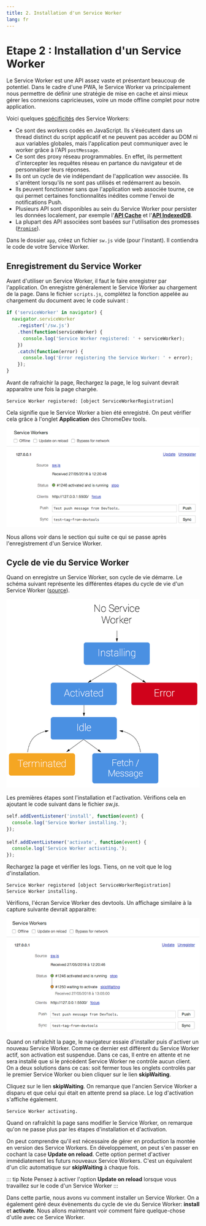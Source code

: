 ```yaml
---
title: 2. Installation d'un Service Worker
lang: fr
---
```


# Etape 2 : Installation d'un Service Worker

Le Service Worker est une API assez vaste et présentant beaucoup de potentiel. Dans le cadre d'une PWA, le Service Worker va principalement nous permettre de définir une stratégie de mise en cache et ainsi mieux gérer les connexions capricieuses, voire un mode offline complet pour notre application.

Voici quelques [spécificités](https://developers.google.com/web/fundamentals/primers/service-workers/) des Service Workers:

* Ce sont des workers codés en JavaScript. Ils s'éxécutent dans un thread distinct du script applicatif et ne peuvent pas accéder au DOM ni aux variables globales, mais l'application peut communiquer avec le worker grâce à l'API `postMessage`.
* Ce sont des proxy réseau programmables. En effet, ils permettent d'intercepter les requêtes réseau en partance du navigateur et de personnaliser leurs réponses.
* Ils ont un cycle de vie indépendant de l'application wev associée. Ils s'arrêtent lorsqu'ils ne sont pas utilisés et redémarrent au besoin.
* Ils peuvent fonctionner sans que l'application web associée tourne, ce qui permet certaines fonctionnalités inédites comme l'envoi de notifications Push.
* Plusieurs API sont disponibles au sein du Service Worker pour persister les données localement, par exemple l'[**API Cache**](https://developer.mozilla.org/fr/docs/Web/API/Cache) et l'[**API IndexedDB**](https://developer.mozilla.org/fr/docs/Web/API/API_IndexedDB).
* La plupart des API associées sont basées sur l'utilisation des promesses ([`Promise`](https://developer.mozilla.org/fr/docs/Web/JavaScript/Reference/Objets_globaux/Promise)).

Dans le dossier `app`, créez un fichier `sw.js` vide (pour l'instant). Il contiendra le code de votre Service Worker.

## Enregistrement du Service Worker

Avant d'utiliser un Service Worker, il faut le faire enregistrer par l'application. On enregistre généralement le Service Worker au chargement de la page. Dans le fichier `scripts.js`, complétez la fonction appelée au chargement du document avec le code suivant :

```js
if ('serviceWorker' in navigator) {
  navigator.serviceWorker
    .register('/sw.js')
    .then(function(serviceWorker) {
      console.log('Service Worker registered: ' + serviceWorker);
    })
    .catch(function(error) {
      console.log('Error registering the Service Worker: ' + error);
    });
}
```

Avant de rafraichir la page, Rechargez la page, le log suivant devrait apparaitre une fois la page chargée.

```
Service Worker registered: [object ServiceWorkerRegistration]
```

Cela signifie que le Service Worker a bien été enregistré. On peut vérifier cela grâce à l'onglet **Application** des ChromeDev tools.

![Service Worker bien installé](./readme_assets/service-worker-setup.png 'Cycle de vie du Service Worker')

Nous allons voir dans le section qui suite ce qui se passe après l'enregistrement d'un Service Worker.

## Cycle de vie du Service Worker

Quand on enregistre un Service Worker, son cycle de vie démarre. Le schéma suivant représente les différentes étapes du cycle de vie d'un Service Worker ([source](https://developers.google.com/web/fundamentals/primers/service-workers/)).

![Cycle de vie du Service Worker](./readme_assets/sw-lifecycle.png 'Cycle de vie du Service Worker')

Les premières étapes sont l'installation et l'activation. Vérifions cela en ajoutant le code suivant dans le fichier _sw.js_.

```js
self.addEventListener('install', function(event) {
  console.log('Service Worker installing.');
});

self.addEventListener('activate', function(event) {
  console.log('Service Worker activating.');
});
```

Rechargez la page et vérifier les logs. Tiens, on ne voit que le log d'installation.

```
Service Worker registered [object ServiceWorkerRegistration]
Service Worker installing.
```

Vérifions, l'écran Service Worker des devtools. Un affichage similaire à la capture suivante devrait apparaitre:

![Service Worker en attente d'installation](./readme_assets/sw-waiting.png 'Service Worker en attente')

Quand on rafraîchit la page, le navigateur essaie d'installer puis d'activer un nouveau Service Worker. Comme ce dernier est différent du Service Worker actif, son activation est suspendue. Dans ce cas, Il entre en attente et ne sera installé que si le précédent Service Worker ne contrôle aucun client. On a deux solutions dans ce cas: soit fermer tous les onglets controlés par le premier Service Worker ou bien cliquer sur le lien **skipWaiting**.

Cliquez sur le lien **skipWaiting**. On remarque que l'ancien Service Worker a disparu et que celui qui était en attente prend sa place. Le log d'activation s'affiche également.

```
Service Worker activating.
```

Quand on rafraîchit la page sans modifier le Service Worker, on remarque qu'on ne passe plus par les étapes d'installation et d'activation.

On peut comprendre qu'il est nécessaire de gérer en production la montée en version des Service Workers. En développement, on peut s'en passer en cochant la case **Update on reload**. Cette option permet d'activer immédiatement les futurs nouveaux Service Workers. C'est un équivalent d'un clic automatique sur **skipWaiting** à chaque fois.

::: tip Note
Pensez à activer l'option **Update on reload** lorsque vous travaillez sur le code d'un Service Worker 
:::

Dans cette partie, nous avons vu comment installer un Service Worker. On a également géré deux évènements du cycle de vie du Service Worker: **install** et **activate**. Nous allons maintenant voir comment faire quelque-chose d'utile avec ce Service Worker.